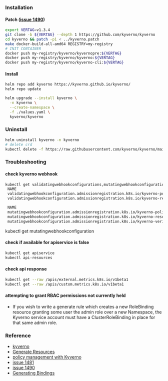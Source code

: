 ### Installation

#### Patch ([issue 1490](https://github.com/kyverno/kyverno/issues/1490))
```bash
export VERTAG=v1.3.4
git clone -b ${VERTAG} --depth 1 https://github.com/kyverno/kyverno
cd kyverno && patch -p1 < ../kyverno.patch
make docker-build-all-amd64 REGISTRY=my-registry
# INIT CONTAINER
docker push my-registry/kyverno/kyvernopre:${VERTAG}
docker push my-registry/kyverno/kyverno:${VERTAG}
docker push my-registry/kyverno/kyverno-cli:${VERTAG}
```
#### Install
```bash
helm repo add kyverno https://kyverno.github.io/kyverno/
helm repo update

helm upgrade --install kyverno \
  -n kyverno \
  --create-namespace \
  -f ./values.yaml \
  kyverno/kyverno
```

### Uninstall
```bash
helm uninstall kyverno -n kyverno
# delete crd
kubectl delete -f https://raw.githubusercontent.com/kyverno/kyverno/main/definitions/release/install.yaml -n kyverno
```

### Troubleshooting
#### check kyverno webhook
```bash
kubectl get validatingwebhookconfigurations,mutatingwebhookconfigurations
 NAME                                                                                                  WEBHOOKS   AGE
 validatingwebhookconfiguration.admissionregistration.k8s.io/kyverno-policy-validating-webhook-cfg     1          46m
 validatingwebhookconfiguration.admissionregistration.k8s.io/kyverno-resource-validating-webhook-cfg   1          46m

 NAME                                                                                              WEBHOOKS   AGE
 mutatingwebhookconfiguration.admissionregistration.k8s.io/kyverno-policy-mutating-webhook-cfg     1          46m
 mutatingwebhookconfiguration.admissionregistration.k8s.io/kyverno-resource-mutating-webhook-cfg   1          46m
 mutatingwebhookconfiguration.admissionregistration.k8s.io/kyverno-verify-mutating-webhook-cfg     1          46m
```
kubectl get mutatingwebhookconfiguration
#### check if available for apiservice is false
```bash
kubectl get apiservice
kubectl api-resources
```
#### check api response
```bash
kubectl get --raw /apis/external.metrics.k8s.io/v1beta1
kubectl get --raw /apis/custom.metrics.k8s.io/v1beta1
```
#### attempting to grant RBAC permissions not currently held
* If you wish to write a generate rule which creates a new RoleBinding resource granting some user the admin role over a new Namespace, the Kyverno service account must have a ClusterRoleBinding in place for that same admin role.

### Reference
* [kyverno](https://github.com/kyverno/kyverno)
* [Generate Resources](https://kyverno.io/docs/writing-policies/generate/)
* [policy management with Kyverno](https://aws.amazon.com/blogs/containers/easy-as-one-two-three-policy-management-with-kyverno-on-amazon-eks/)
* [issue 1481](https://github.com/kyverno/kyverno/issues/1481)
* [issue 1490](https://github.com/kyverno/kyverno/issues/1490)
* [Generating Bindings](https://kyverno.io/docs/writing-policies/generate/#generating-bindings)
